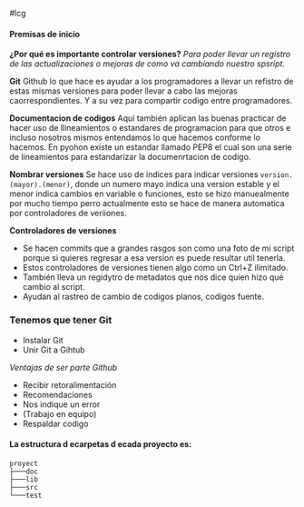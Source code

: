 #lcg 
#### Premisas de inicio
**¿Por qué es importante controlar versiones?**
	_Para poder llevar un registro de las actualizaciones o mejoras de como va cambiando nuestro spsript._

**Git**
	Github lo que hace es ayudar a los programadores a llevar un refistro de estas mismas versiones para poder llevar a cabo las mejoras caorrespondientes.
	Y a su vez para compartir codigo entre programadores.

**Documentacion de codigos**
	Aquí también aplican las buenas practicar de hacer uso de llineamientos o estandares de programacion para que otros e incluso nosotros mismos entendamos lo que hacemos conforme lo hacemos.
	En pyohon existe un estandar llamado PEP8 el cual son una serie de lineamientos para estandarizar la documenrtacion de codigo.

**Nombrar versiones**
	Se hace uso de indices para indicar versiones ``version.(mayor).(menor)``, donde un numero mayo indica una version estable y el menor indica cambios en variable o funciones, esto se hizo manuealmente por mucho tiempo perro actualmente esto se hace de manera automatica por controladores de veriiones.

**Controladores de versiones**
- Se hacen commits que a grandes rasgos son como una foto de mi script porque si quieres regresar a esa version es puede resultar util tenerla.
- Estos controladores de versiones tienen algo como un Ctrl+Z ilimitado.
- También lleva un regidytro de metadatos que nos dice quien hizo qué cambio al script.
- Ayudan al rastreo de cambio de codigos planos, codigos fuente.

### Tenemos que tener Git
- Instalar Git
- Unir Git a Gihtub

_Ventajas de ser parte Github_
- Recibir retoralimentación
- Recomendaciones
- Nos indique un error
- (Trabajo en equipo)
- Respaldar codigo

#### La estructura d ecarpetas d ecada proyecto es:

```
proyect
├───doc
├───lib
├───src
└───test
```